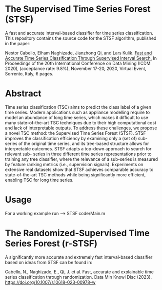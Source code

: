# The Supervised Time Series Forest (STSF)


A fast and accurate interval-based classifier for time series classification. This repository contains the source code for the STSF algorithm, published in the paper:


Nestor Cabello, Elham Naghizade, Jianzhong Qi, and Lars Kulik. [Fast and Accurate Time Series Classification Through Supervised Interval Search.](https://people.eng.unimelb.edu.au/jianzhongq/papers/ICDM2020_TimeSeriesClassificationViaIntervalSearch.pdf) In Proceedings of the 20th International Conference on Data Mining (ICDM 2020),
(acceptance rate: 9.8%), November 17-20, 2020, Virtual Event, Sorrento, Italy, 6 pages.


# Abstract

Time series classification (TSC) aims to predict the class label of a given time series. Modern applications such as appliance modelling require to model
an abundance of long time series, which makes it difficult to use many state-of-the-art TSC techniques due to their high computational cost and lack of 
interpretable outputs. To address these challenges, we propose a novel TSC method: the Supervised Time Series Forest (STSF). STSF improves the classification 
efficiency by examining only a (set of) sub-series of the original time series, and its tree-based structure allows for interpretable outcomes. 
STSF adapts a top-down approach to search for relevant sub- series in three different time series representations prior to training any tree classifier, 
where the relevance of a sub-series is measured by feature ranking metrics (i.e., supervision signals). Experiments on extensive real datasets show that 
STSF achieves comparable accuracy to state-of-the-art TSC methods while being significantly more efficient, enabling TSC for long time series.

# Usage

For a working example run --> STSF code/Main.m


# The Randomized-Supervised Time Series Forest (r-STSF)
A significantly more accurate and extremely fast interval-based classifier based on ideas from STSF can be found in:

Cabello, N., Naghizade, E., Qi, J. et al. Fast, accurate and explainable time series classification through randomization. Data Min Knowl Disc (2023). https://doi.org/10.1007/s10618-023-00978-w
